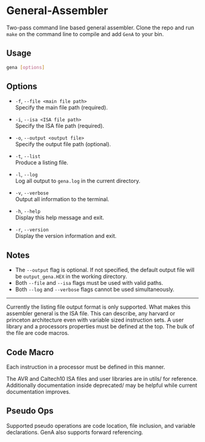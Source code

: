 # General-Assembler

Two-pass command line based general assembler. Clone the repo and run `make` on the command line to compile and add `GenA` to your bin.

## Usage

```sh
gena [options]
```

## Options

* `-f`, `--file <main file path>`  
  Specify the main file path (required).

* `-i`, `--isa <ISA file path>`  
  Specify the ISA file path (required).

* `-o`, `--output <output file>`  
  Specify the output file path (optional).

* `-t`, `--list`  
  Produce a listing file.

* `-l`, `--log`  
  Log all output to `gena.log` in the current directory.

* `-v`, `--verbose`  
  Output all information to the terminal.

* `-h`, `--help`  
  Display this help message and exit.

* `-r`, `--version`  
  Display the version information and exit.

## Notes

- The `--output` flag is optional. If not specified, the default output file will be `output_gena.HEX` in the working directory.
- Both `--file` and `--isa` flags must be used with valid paths.
- Both `--log` and `--verbose` flags cannot be used simultaneously.

---

Currently the listing file output format is only supported. What makes this 
assembler general is the ISA file. This can describe, any harvard or 
princeton architecture even with variable sized instruction sets. A user library
and a processors properties must be defined at the top. The bulk of the file
are code macros.

## Code Macro

<instruction> <opcode> <operand template> <parsing function> <instruction size>

Each instruction in a processor must be defined in this manner. 

The AVR and Caltech10 ISA files and user libraries are in utils/ for reference.
Additionally documentation inside deprecated/ may be helpful while current 
documentation improves. 



## Pseudo Ops

Supported pseudo operations are code location, file inclusion, and variable 
declarations. GenA also supports forward referencing.




